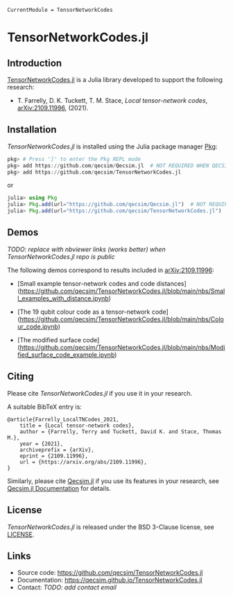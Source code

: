 ```@meta
CurrentModule = TensorNetworkCodes
```

# TensorNetworkCodes.jl

## Introduction

[TensorNetworkCodes.jl](https://github.com/qecsim/TensorNetworkCodes.jl) is a Julia library
developed to support the following research:

* T. Farrelly, D. K. Tuckett, T. M. Stace, _Local tensor-network codes_,
  [arXiv:2109.11996](https://arxiv.org/abs/2109.11996), (2021).

## Installation

_TensorNetworkCodes.jl_ is installed using the Julia package manager
[Pkg](https://pkgdocs.julialang.org/):

```julia
pkg> # Press ']' to enter the Pkg REPL mode
pkg> add https://github.com/qecsim/Qecsim.jl  # NOT REQUIRED WHEN QECSIM IS REGISTERED
pkg> add https://github.com/qecsim/TensorNetworkCodes.jl

```
or
```julia
julia> using Pkg
julia> Pkg.add(url="https://github.com/qecsim/Qecsim.jl")  # NOT REQUIRED WHEN QECSIM IS REGISTERED
julia> Pkg.add(url="https://github.com/qecsim/TensorNetworkCodes.jl")

```

## Demos

_TODO: replace with nbviewer links (works better) when TensorNetworkCodes.jl repo is public_

The following demos correspond to results included in
[arXiv:2109.11996](https://arxiv.org/abs/2109.11996):

* [Small example tensor-network codes and code distances]
  (https://github.com/qecsim/TensorNetworkCodes.jl/blob/main/nbs/Small_examples_with_distance.ipynb)

* [The 19 qubit colour code as a tensor-network code]
  (https://github.com/qecsim/TensorNetworkCodes.jl/blob/main/nbs/Colour_code.ipynb)

* [The modified surface code]
  (https://github.com/qecsim/TensorNetworkCodes.jl/blob/main/nbs/Modified_surface_code_example.ipynb)

## Citing

Please cite _TensorNetworkCodes.jl_ if you use it in your research.

A suitable BibTeX entry is:

    @article{Farrelly_LocalTNCodes_2021,
        title = {Local tensor-network codes},
        author = {Farrelly, Terry and Tuckett, David K. and Stace, Thomas M.},
        year = {2021},
        archiveprefix = {arXiv},
        eprint = {2109.11996},
        url = {https://arxiv.org/abs/2109.11996},
    }

Similarly, please cite [Qecsim.jl](https://github.com/qecsim/Qecsim.jl) if you use its
features in your research, see
[Qecsim.jl Documentation](https://qecsim.github.io/Qecsim.jl/) for details.

## License

_TensorNetworkCodes.jl_ is released under the BSD 3-Clause license, see
[LICENSE](https://github.com/qecsim/TensorNetworkCodes.jl/blob/main/LICENSE).

## Links

* Source code: <https://github.com/qecsim/TensorNetworkCodes.jl>
* Documentation: <https://qecsim.github.io/TensorNetworkCodes.jl>
* Contact: _TODO: add contact email_
